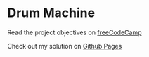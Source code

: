# Drum Machine

Read the project objectives on [freeCodeCamp](https://www.freecodecamp.org/learn/front-end-development-libraries/front-end-development-libraries-projects/build-a-drum-machine)

Check out my solution on [Github Pages](https://attilacs.github.io/drum-machine/)

